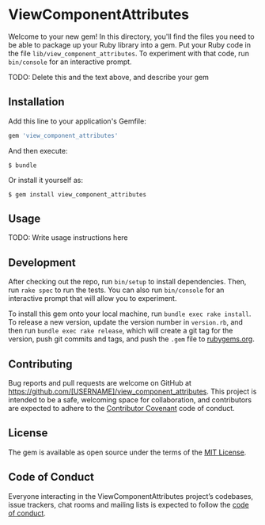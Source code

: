 # ViewComponentAttributes

Welcome to your new gem! In this directory, you'll find the files you need to be able to package up your Ruby library into a gem. Put your Ruby code in the file `lib/view_component_attributes`. To experiment with that code, run `bin/console` for an interactive prompt.

TODO: Delete this and the text above, and describe your gem

## Installation

Add this line to your application's Gemfile:

```ruby
gem 'view_component_attributes'
```

And then execute:

    $ bundle

Or install it yourself as:

    $ gem install view_component_attributes

## Usage

TODO: Write usage instructions here

## Development

After checking out the repo, run `bin/setup` to install dependencies. Then, run `rake spec` to run the tests. You can also run `bin/console` for an interactive prompt that will allow you to experiment.

To install this gem onto your local machine, run `bundle exec rake install`. To release a new version, update the version number in `version.rb`, and then run `bundle exec rake release`, which will create a git tag for the version, push git commits and tags, and push the `.gem` file to [rubygems.org](https://rubygems.org).

## Contributing

Bug reports and pull requests are welcome on GitHub at https://github.com/[USERNAME]/view_component_attributes. This project is intended to be a safe, welcoming space for collaboration, and contributors are expected to adhere to the [Contributor Covenant](http://contributor-covenant.org) code of conduct.

## License

The gem is available as open source under the terms of the [MIT License](https://opensource.org/licenses/MIT).

## Code of Conduct

Everyone interacting in the ViewComponentAttributes project’s codebases, issue trackers, chat rooms and mailing lists is expected to follow the [code of conduct](https://github.com/[USERNAME]/view_component_attributes/blob/master/CODE_OF_CONDUCT.md).
